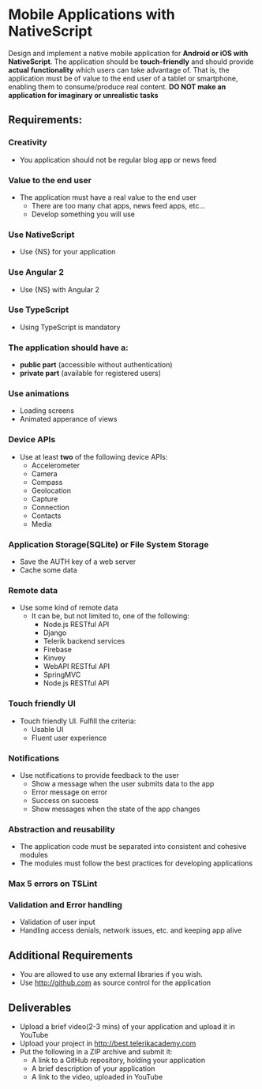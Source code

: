 # Mobile Applications with NativeScript

Design and implement a native mobile application for **Android or iOS with NativeScript**. The application should be **touch-friendly** and should provide **actual functionality** which users can take advantage of. That is, the application must be of value to the end user of a tablet or smartphone, enabling them to consume/produce real content. **DO NOT make an application for imaginary or unrealistic tasks**

##  Requirements:

### Creativity

- You application should not be regular blog app or news feed

### Value to the end user

- The application must have a real value to the end user
  - There are too many chat apps, news feed apps, etc...
  - Develop something you will use

### Use NativeScript

-   Use {NS} for your application

### Use Angular 2

-   Use {NS} with Angular 2

### Use TypeScript

-   Using TypeScript is mandatory

### The application should have a:

- **public part** (accessible without authentication)
- **private part** (available for registered users)

### Use animations

-   Loading screens
-   Animated apperance of views

### Device APIs

- Use at least  **two** of the following device APIs:
  - Accelerometer
  - Camera
  - Compass
  - Geolocation
  - Capture
  - Connection
  - Contacts
  - Media

### Application Storage(SQLite) or File System Storage

-   Save the AUTH key of a web server
-   Cache some data


### Remote data

- Use some kind of remote data
  - It can be, but not limited to, one of the following:
    -   Node.js RESTful API
    -   Django
    -   Telerik backend services
    -   Firebase
    -   Kinvey
    -   WebAPI RESTful API
    -   SpringMVC
    -   Node.js RESTful API

### Touch friendly UI

- Touch friendly UI. Fulfill the criteria:
  - Usable UI
  - Fluent user experience

### Notifications

- Use notifications to provide feedback to the user
  - Show a message when the user submits data to the app
  - Error message on error
  - Success on success
  - Show messages when the state of the app changes

### Abstraction and reusability
- The application code must be separated into consistent and cohesive modules
- The modules must follow the best practices for developing applications

### Max 5 errors on TSLint

### Validation and Error handling
- Validation of user input
- Handling access denials, network issues, etc. and keeping app alive

##  Additional Requirements
- You are allowed to use any external libraries if you wish.
- Use http://github.com as source control for the application

##  Deliverables
- Upload a brief video(2-3 mins) of your application and upload it in YouTube
- Upload your project in http://best.telerikacademy.com
- Put the following in a ZIP archive and submit it:
  - A link to a GitHub repository, holding your application
  - A brief description of your application
  - A link to the video, uploaded in YouTube

